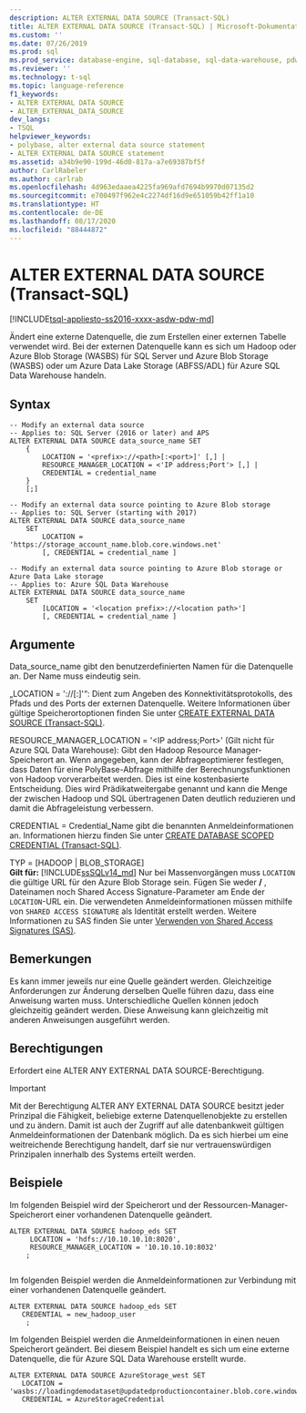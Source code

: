 ```yaml
---
description: ALTER EXTERNAL DATA SOURCE (Transact-SQL)
title: ALTER EXTERNAL DATA SOURCE (Transact-SQL) | Microsoft-Dokumentation
ms.custom: ''
ms.date: 07/26/2019
ms.prod: sql
ms.prod_service: database-engine, sql-database, sql-data-warehouse, pdw
ms.reviewer: ''
ms.technology: t-sql
ms.topic: language-reference
f1_keywords:
- ALTER EXTERNAL DATA SOURCE
- ALTER_EXTERNAL_DATA_SOURCE
dev_langs:
- TSQL
helpviewer_keywords:
- polybase, alter external data source statement
- ALTER EXTERNAL DATA SOURCE statement
ms.assetid: a34b9e90-199d-46d0-817a-a7e69387bf5f
author: CarlRabeler
ms.author: carlrab
ms.openlocfilehash: 4d963edaaea4225fa969afd7694b9970d07135d2
ms.sourcegitcommit: e700497f962e4c2274df16d9e651059b42ff1a10
ms.translationtype: HT
ms.contentlocale: de-DE
ms.lasthandoff: 08/17/2020
ms.locfileid: "88444872"
---
```

# <a name="alter-external-data-source-transact-sql"></a>ALTER EXTERNAL DATA SOURCE (Transact-SQL)
[!INCLUDE[tsql-appliesto-ss2016-xxxx-asdw-pdw-md](../../includes/tsql-appliesto-ss2016-xxxx-asdw-pdw-md.md)]

  Ändert eine externe Datenquelle, die zum Erstellen einer externen Tabelle verwendet wird. Bei der externen Datenquelle kann es sich um Hadoop oder Azure Blob Storage (WASBS) für SQL Server und Azure Blob Storage (WASBS) oder um Azure Data Lake Storage (ABFSS/ADL) für Azure SQL Data Warehouse handeln. 

## <a name="syntax"></a>Syntax  

```syntaxsql
-- Modify an external data source
-- Applies to: SQL Server (2016 or later) and APS
ALTER EXTERNAL DATA SOURCE data_source_name SET
    {   
        LOCATION = '<prefix>://<path>[:<port>]' [,] |
        RESOURCE_MANAGER_LOCATION = <'IP address;Port'> [,] |
        CREDENTIAL = credential_name
    }  
    [;]  

-- Modify an external data source pointing to Azure Blob storage
-- Applies to: SQL Server (starting with 2017)
ALTER EXTERNAL DATA SOURCE data_source_name
    SET
        LOCATION = 'https://storage_account_name.blob.core.windows.net'
        [, CREDENTIAL = credential_name ] 

-- Modify an external data source pointing to Azure Blob storage or Azure Data Lake storage
-- Applies to: Azure SQL Data Warehouse
ALTER EXTERNAL DATA SOURCE data_source_name
    SET
        [LOCATION = '<location prefix>://<location path>']
        [, CREDENTIAL = credential_name ] 
```

## <a name="arguments"></a>Argumente  
 Data_source_name gibt den benutzerdefinierten Namen für die Datenquelle an. Der Name muss eindeutig sein.

 „LOCATION = '<prefix>://<path>[:<port>]'“: Dient zum Angeben des Konnektivitätsprotokolls, des Pfads und des Ports der externen Datenquelle. Weitere Informationen über gültige Speicherortoptionen finden Sie unter [CREATE EXTERNAL DATA SOURCE &#40;Transact-SQL&#41;](create-external-data-source-transact-sql.md#location--prefixpathport).

 RESOURCE_MANAGER_LOCATION = '\<IP address;Port>' (Gilt nicht für Azure SQL Data Warehouse): Gibt den Hadoop Resource Manager-Speicherort an. Wenn angegeben, kann der Abfrageoptimierer festlegen, dass Daten für eine PolyBase-Abfrage mithilfe der Berechnungsfunktionen von Hadoop vorverarbeitet werden. Dies ist eine kostenbasierte Entscheidung. Dies wird Prädikatweitergabe genannt und kann die Menge der zwischen Hadoop und SQL übertragenen Daten deutlich reduzieren und damit die Abfrageleistung verbessern.

 CREDENTIAL = Credential_Name gibt die benannten Anmeldeinformationen an. Informationen hierzu finden Sie unter [CREATE DATABASE SCOPED CREDENTIAL &#40;Transact-SQL&#41;](../../t-sql/statements/create-database-scoped-credential-transact-sql.md).

TYP = [HADOOP | BLOB_STORAGE]   
**Gilt für:** [!INCLUDE[ssSQLv14_md](../../includes/sssqlv14-md.md)]
Nur bei Massenvorgängen muss `LOCATION` die gültige URL für den Azure Blob Storage sein. Fügen Sie weder **/** , Dateinamen noch Shared Access Signature-Parameter am Ende der `LOCATION`-URL ein.
Die verwendeten Anmeldeinformationen müssen mithilfe von `SHARED ACCESS SIGNATURE` als Identität erstellt werden. Weitere Informationen zu SAS finden Sie unter [Verwenden von Shared Access Signatures (SAS)](https://docs.microsoft.com/azure/storage/storage-dotnet-shared-access-signature-part-1).

  

## <a name="remarks"></a>Bemerkungen
 Es kann immer jeweils nur eine Quelle geändert werden. Gleichzeitige Anforderungen zur Änderung derselben Quelle führen dazu, dass eine Anweisung warten muss. Unterschiedliche Quellen können jedoch gleichzeitig geändert werden. Diese Anweisung kann gleichzeitig mit anderen Anweisungen ausgeführt werden.

## <a name="permissions"></a>Berechtigungen  
 Erfordert eine ALTER ANY EXTERNAL DATA SOURCE-Berechtigung.
 > [!IMPORTANT]  
 > Mit der Berechtigung ALTER ANY EXTERNAL DATA SOURCE besitzt jeder Prinzipal die Fähigkeit, beliebige externe Datenquellenobjekte zu erstellen und zu ändern. Damit ist auch der Zugriff auf alle datenbankweit gültigen Anmeldeinformationen der Datenbank möglich. Da es sich hierbei um eine weitreichende Berechtigung handelt, darf sie nur vertrauenswürdigen Prinzipalen innerhalb des Systems erteilt werden.


## <a name="examples"></a>Beispiele  
 Im folgenden Beispiel wird der Speicherort und der Ressourcen-Manager-Speicherort einer vorhandenen Datenquelle geändert.

```  
ALTER EXTERNAL DATA SOURCE hadoop_eds SET
     LOCATION = 'hdfs://10.10.10.10:8020',
     RESOURCE_MANAGER_LOCATION = '10.10.10.10:8032'
    ;
  
```

 Im folgenden Beispiel werden die Anmeldeinformationen zur Verbindung mit einer vorhandenen Datenquelle geändert.

```  
ALTER EXTERNAL DATA SOURCE hadoop_eds SET
   CREDENTIAL = new_hadoop_user
    ;
```

 Im folgenden Beispiel werden die Anmeldeinformationen in einen neuen Speicherort geändert. Bei diesem Beispiel handelt es sich um eine externe Datenquelle, die für Azure SQL Data Warehouse erstellt wurde. 

```  
ALTER EXTERNAL DATA SOURCE AzureStorage_west SET
   LOCATION = 'wasbs://loadingdemodataset@updatedproductioncontainer.blob.core.windows.net',
   CREDENTIAL = AzureStorageCredential
```
